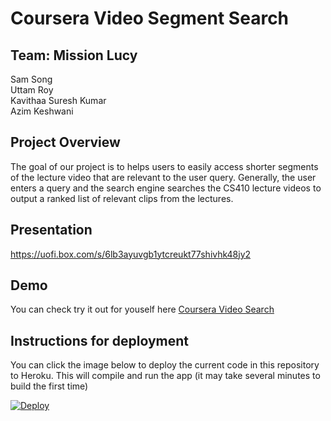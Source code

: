 # Coursera Video Segment Search

## Team: Mission Lucy

Sam Song  
Uttam Roy  
Kavithaa Suresh Kumar  
Azim Keshwani  

## Project Overview

The goal of our project is to helps users to easily access shorter segments 
of the lecture video that are relevant to the user query. 
Generally, the user enters a query and the search engine searches the CS410 
lecture videos to output a ranked list of relevant clips from the lectures. 

## Presentation
https://uofi.box.com/s/6lb3ayuvgb1ytcreukt77shivhk48jy2 
## Demo

You can check try it out for youself here [Coursera Video Search](https://coursera-video-search.herokuapp.com/)

## Instructions for deployment

You can click the image below to deploy the current code in this repository
to Heroku. This will compile and run the app (it may take several minutes
to build the first time)

[![Deploy](https://www.herokucdn.com/deploy/button.svg)](https://heroku.com/deploy)
